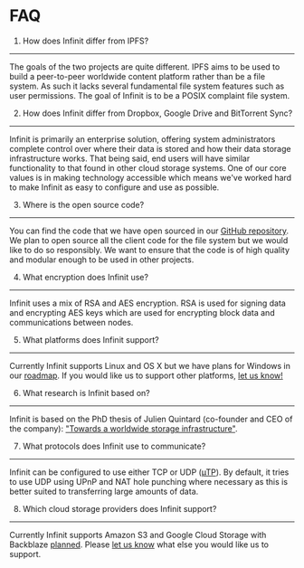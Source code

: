 FAQ
====

1. How does Infinit differ from IPFS?
-------------------------------------
The goals of the two projects are quite different. IPFS aims to be used to build a peer-to-peer worldwide content platform rather than be a file system. As such it lacks several fundamental file system features such as user permissions. The goal of Infinit is to be a POSIX complaint file system.

2. How does Infinit differ from Dropbox, Google Drive and BitTorrent Sync?
--------------------------------------------------------------------------
Infinit is primarily an enterprise solution, offering system administrators complete control over where their data is stored and how their data storage infrastructure works. That being said, end users will have similar functionality to that found in other cloud storage systems. One of our core values is in making technology accessible which means we've worked hard to make Infinit as easy to configure and use as possible.

3. Where is the open source code?
---------------------------------
You can find the code that we have open sourced in our [GitHub repository](https://github.com/infinit). We plan to open source all the client code for the file system but we would like to do so responsibly. We want to ensure that the code is of high quality and modular enough to be used in other projects.

4. What encryption does Infinit use?
------------------------------------
Infinit uses a mix of RSA and AES encryption. RSA is used for signing data and encrypting AES keys which are used for encrypting block data and communications between nodes.

5. What platforms does Infinit support?
---------------------------------------
Currently Infinit supports Linux and OS X but we have plans for Windows in our [roadmap](http://infinit.sh/documentation/roadmap). If you would like us to support other platforms, [let us know!](http://infinit-sh.uservoice.com)

6. What research is Infinit based on?
-------------------------------------
Infinit is based on the PhD thesis of Julien Quintard (co-founder and CEO of the company): ["Towards a worldwide storage infrastructure"](https://www.repository.cam.ac.uk/bitstream/handle/1810/243442/thesis.pdf?sequence=1).

7. What protocols does Infinit use to communicate?
--------------------------------------------------
Infinit can be configured to use either TCP or UDP ([µTP](https://en.wikipedia.org/wiki/Micro_Transport_Protocol)). By default, it tries to use UDP using UPnP and NAT hole punching where necessary as this is better suited to transferring large amounts of data.

8. Which cloud storage providers does Infinit support?
------------------------------------------------------
Currently Infinit supports Amazon S3 and Google Cloud Storage with Backblaze [planned](http://infinit.sh/documentation/roadmap). Please [let us know](http://infinit-sh.uservoice.com) what else you would like us to support.
